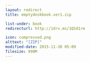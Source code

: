 ```yaml
---
layout: redirect
title: emptydeskbook.ver1.zip

list-under: book
redirecturl: http://1drv.ms/1QSd1rm

icon: compressed.png
alttext: "[ZIP]"
modified-date: 2015-11-30 05:09
filesize: 990M
---
```

